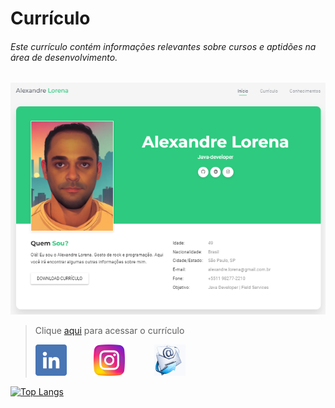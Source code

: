 # Currículo

###### Este currículo contém informações relevantes sobre cursos e aptidões na área de desenvolvimento.

![currículo](site.png)

> Clique [aqui](https://alexandrelorena.github.io/index.html#home) para acessar o currículo
> 
>[![](images/linkedin1.png)](https://www.linkedin.com/in/alexandreluizlorena/) &nbsp;&nbsp;&nbsp;&nbsp;&nbsp;&nbsp;&nbsp;&nbsp;&nbsp;    [![](images/instagram1.png)](https://www.instagram.com/alexandre_lorena/)  &nbsp;&nbsp;&nbsp;&nbsp;&nbsp;&nbsp; &nbsp;&nbsp;&nbsp;  [![](images/email3.png)](mailto:alexandre.lorena@gmail.com)  


[![Top Langs](https://github-readme-stats.vercel.app/api/top-langs/?username=alexandrelorena&layout=compact)](https://github.com/alexandrelorena/github-readme-stats)

